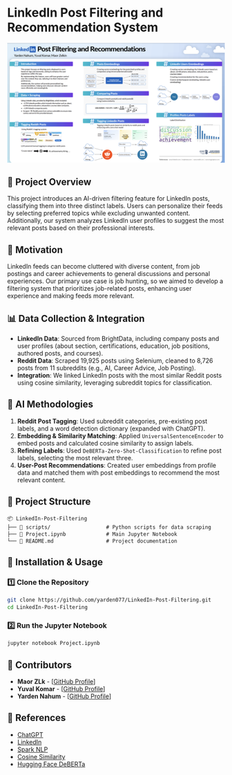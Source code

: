 # LinkedIn Post Filtering and Recommendation System  
![Poster](poster.png)

## 📌 Project Overview  
This project introduces an AI-driven filtering feature for LinkedIn posts, classifying them into three distinct labels. Users can personalize their feeds by selecting preferred topics while excluding unwanted content. Additionally, our system analyzes LinkedIn user profiles to suggest the most relevant posts based on their professional interests.  

## 🎯 Motivation  
LinkedIn feeds can become cluttered with diverse content, from job postings and career achievements to general discussions and personal experiences. Our primary use case is job hunting, so we aimed to develop a filtering system that prioritizes job-related posts, enhancing user experience and making feeds more relevant.  

## 📊 Data Collection & Integration  
- **LinkedIn Data**: Sourced from BrightData, including company posts and user profiles (about section, certifications, education, job positions, authored posts, and courses).  
- **Reddit Data**: Scraped 19,925 posts using Selenium, cleaned to 8,726 posts from 11 subreddits (e.g., AI, Career Advice, Job Posting).  
- **Integration**: We linked LinkedIn posts with the most similar Reddit posts using cosine similarity, leveraging subreddit topics for classification.  

## 🤖 AI Methodologies  
1. **Reddit Post Tagging**: Used subreddit categories, pre-existing post labels, and a word detection dictionary (expanded with ChatGPT).  
2. **Embedding & Similarity Matching**: Applied `UniversalSentenceEncoder` to embed posts and calculated cosine similarity to assign labels.  
3. **Refining Labels**: Used `DeBERTa-Zero-Shot-Classification` to refine post labels, selecting the most relevant three.  
4. **User-Post Recommendations**: Created user embeddings from profile data and matched them with post embeddings to recommend the most relevant content.  

## 📂 Project Structure  
```plaintext
📦 LinkedIn-Post-Filtering  
├── 📂 scripts/                  # Python scripts for data scraping
├── 📜 Project.ipynb             # Main Jupyter Notebook  
└── 📜 README.md                 # Project documentation  
```  

## 🚀 Installation & Usage  
### 1️⃣ Clone the Repository  
```bash
git clone https://github.com/yarden077/LinkedIn-Post-Filtering.git  
cd LinkedIn-Post-Filtering  
```
### 2️⃣ Run the Jupyter Notebook  
```bash
jupyter notebook Project.ipynb  
```  

## 👥 Contributors  
- **Maor ZLk** - [[GitHub Profile](https://github.com/MaorZLk)]
- **Yuval Komar** - [[GitHub Profile](https://github.com/yuvalkomar)]
- **Yarden Nahum** - [[GitHub Profile](https://github.com/yarden077)]
  
## 📜 References  
- [ChatGPT](https://chatgpt.com)  
- [LinkedIn](https://www.linkedin.com/)  
- [Spark NLP](https://sparknlp.org/2020/04/17/tfhub_use.html)  
- [Cosine Similarity](https://en.wikipedia.org/wiki/Cosine_similarity)  
- [Hugging Face DeBERTa](https://huggingface.co/DeBERTa-Zero-Shot-Classification)  
